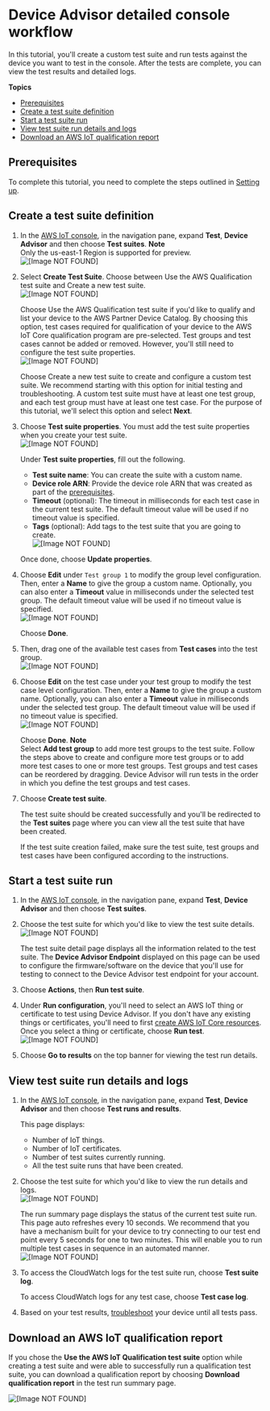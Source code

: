 # Device Advisor detailed console workflow<a name="device-advisor-console-tutorial"></a>

In this tutorial, you'll create a custom test suite and run tests against the device you want to test in the console\. After the tests are complete, you can view the test results and detailed logs\.

**Topics**
+ [Prerequisites](#da-detailed-prereqs)
+ [Create a test suite definition](#device-advisor-console-create-suite)
+ [Start a test suite run](#device-advisor-console-run-test-suite)
+ [View test suite run details and logs](#device-advisor-console-view-logs)
+ [Download an AWS IoT qualification report](#device-advisor-console-qualification-report)

## Prerequisites<a name="da-detailed-prereqs"></a>

To complete this tutorial, you need to complete the steps outlined in [Setting up](device-advisor-setting-up.md)\.

## Create a test suite definition<a name="device-advisor-console-create-suite"></a>

1. In the [AWS IoT console](https://console.aws.amazon.com/iot), in the navigation pane, expand **Test**, **Device Advisor** and then choose **Test suites**\.
**Note**  
Only the us\-east\-1 Region is supported for preview\.  
![\[Image NOT FOUND\]](http://docs.aws.amazon.com/iot/latest/developerguide/images/da-testsuite.png)

1. Select **Create Test Suite**\. Choose between Use the AWS Qualification test suite and Create a new test suite\.  
![\[Image NOT FOUND\]](http://docs.aws.amazon.com/iot/latest/developerguide/images/da-create-test-suite.png)

   Choose Use the AWS Qualification test suite if you'd like to qualify and list your device to the AWS Partner Device Catalog\. By choosing this option, test cases required for qualification of your device to the AWS IoT Core qualification program are pre\-selected\. Test groups and test cases cannot be added or removed\. However, you'll still need to configure the test suite properties\.  
![\[Image NOT FOUND\]](http://docs.aws.amazon.com/iot/latest/developerguide/images/da-core-test-suite.png)

   Choose Create a new test suite to create and configure a custom test suite\. We recommend starting with this option for initial testing and troubleshooting\. A custom test suite must have at least one test group, and each test group must have at least one test case\. For the purpose of this tutorial, we'll select this option and select **Next**\.

1. Choose **Test suite properties**\. You must add the test suite properties when you create your test suite\.  
![\[Image NOT FOUND\]](http://docs.aws.amazon.com/iot/latest/developerguide/images/da-test-suite-properties.png)

   Under **Test suite properties**, fill out the following\.
   + **Test suite name**: You can create the suite with a custom name\.
   + **Device role ARN**: Provide the device role ARN that was created as part of the [prerequisites](device-advisor-setting-up.md)\.
   + **Timeout** \(optional\): The timeout in milliseconds for each test case in the current test suite\. The default timeout value will be used if no timeout value is specified\.
   + **Tags** \(optional\): Add tags to the test suite that you are going to create\.  
![\[Image NOT FOUND\]](http://docs.aws.amazon.com/iot/latest/developerguide/images/da-test-suite-properties-panel.png)

   Once done, choose **Update properties**\.

1. Choose **Edit** under `Test group 1` to modify the group level configuration\. Then, enter a **Name** to give the group a custom name\. Optionally, you can also enter a **Timeout** value in milliseconds under the selected test group\. The default timeout value will be used if no timeout value is specified\.  
![\[Image NOT FOUND\]](http://docs.aws.amazon.com/iot/latest/developerguide/images/da-edit-test-group.png)

   Choose **Done**\.

1. Then, drag one of the available test cases from **Test cases** into the test group\.  
![\[Image NOT FOUND\]](http://docs.aws.amazon.com/iot/latest/developerguide/images/da-drag-test-cases.png)

1. Choose **Edit** on the test case under your test group to modify the test case level configuration\. Then, enter a **Name** to give the group a custom name\. Optionally, you can also enter a **Timeout** value in milliseconds under the selected test group\. The default timeout value will be used if no timeout value is specified\.  
![\[Image NOT FOUND\]](http://docs.aws.amazon.com/iot/latest/developerguide/images/da-edit-test-case.png)

   Choose **Done**\.
**Note**  
Select **Add test group** to add more test groups to the test suite\. Follow the steps above to create and configure more test groups or to add more test cases to one or more test groups\. Test groups and test cases can be reordered by dragging\. Device Advisor will run tests in the order in which you define the test groups and test cases\.

1. Choose **Create test suite**\.

   The test suite should be created successfully and you'll be redirected to the **Test suites** page where you can view all the test suite that have been created\.

   If the test suite creation failed, make sure the test suite, test groups and test cases have been configured according to the instructions\.

## Start a test suite run<a name="device-advisor-console-run-test-suite"></a>

1. In the [AWS IoT console](https://console.aws.amazon.com/iot), in the navigation pane, expand **Test**, **Device Advisor** and then choose **Test suites**\.

1. Choose the test suite for which you'd like to view the test suite details\.  
![\[Image NOT FOUND\]](http://docs.aws.amazon.com/iot/latest/developerguide/images/da-test-suites.png)

   The test suite detail page displays all the information related to the test suite\. The **Device Advisor Endpoint** displayed on this page can be used to configure the firmware/software on the device that you'll use for testing to connect to the Device Advisor test endpoint for your account\.

1. Choose **Actions**, then **Run test suite**\.

1. Under **Run configuration**, you'll need to select an AWS IoT thing or certificate to test using Device Advisor\. If you don't have any existing things or certificates, you'll need to first [create AWS IoT Core resources](device-advisor-setting-up.md)\. Once you select a thing or certificate, choose **Run test**\.  
![\[Image NOT FOUND\]](http://docs.aws.amazon.com/iot/latest/developerguide/images/da-choose-thing-certificate.png)

1. Choose **Go to results** on the top banner for viewing the test run details\.

## View test suite run details and logs<a name="device-advisor-console-view-logs"></a>

1. In the [AWS IoT console](https://console.aws.amazon.com/iot), in the navigation pane, expand **Test**, **Device Advisor** and then choose **Test runs and results**\.

   This page displays:
   + Number of IoT things\.
   + Number of IoT certificates\.
   + Number of test suites currently running\.
   + All the test suite runs that have been created\.

1. Choose the test suite for which you'd like to view the run details and logs\.  
![\[Image NOT FOUND\]](http://docs.aws.amazon.com/iot/latest/developerguide/images/da-test-suite-run.png)

   The run summary page displays the status of the current test suite run\. This page auto refreshes every 10 seconds\. We recommend that you have a mechanism built for your device to try connecting to our test end point every 5 seconds for one to two minutes\. This will enable you to run multiple test cases in sequence in an automated manner\.  
![\[Image NOT FOUND\]](http://docs.aws.amazon.com/iot/latest/developerguide/images/da-run-summary.png)

1. To access the CloudWatch logs for the test suite run, choose **Test suite log**\.

   To access CloudWatch logs for any test case, choose **Test case log**\.

1. Based on your test results, [troubleshoot](https://docs.aws.amazon.com/iot/latest/developerguide/iot_troubleshooting.html#device-advisor-troubleshooting) your device until all tests pass\.

## Download an AWS IoT qualification report<a name="device-advisor-console-qualification-report"></a>

If you chose the **Use the AWS IoT Qualification test suite** option while creating a test suite and were able to successfully run a qualification test suite, you can download a qualification report by choosing **Download qualification report** in the test run summary page\.

![\[Image NOT FOUND\]](http://docs.aws.amazon.com/iot/latest/developerguide/images/da-qualification-report.png)